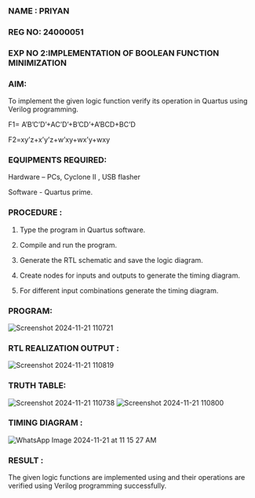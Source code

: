 ### NAME : PRIYAN
### REG NO: 24000051
### EXP NO 2:IMPLEMENTATION OF BOOLEAN FUNCTION MINIMIZATION
### AIM:

To implement the given logic function verify its operation in Quartus using Verilog programming.

F1= A’B’C’D’+AC’D’+B’CD’+A’BCD+BC’D 

F2=xy’z+x’y’z+w’xy+wx’y+wxy

### EQUIPMENTS REQUIRED:

Hardware – PCs, Cyclone II , USB flasher

Software - Quartus prime.


### PROCEDURE :

1.	Type the program in Quartus software.

2.	Compile and run the program.

3.	Generate the RTL schematic and save the logic diagram.

4.	Create nodes for inputs and outputs to generate the timing diagram.

5.	For different input combinations generate the timing diagram.


### PROGRAM:
![Screenshot 2024-11-21 110721](https://github.com/user-attachments/assets/da472f42-ce8f-4fab-9da8-5faba497d75c)


### RTL REALIZATION OUTPUT :
![Screenshot 2024-11-21 110819](https://github.com/user-attachments/assets/03d8fceb-33fe-4dea-b9ac-ad783523c861)

### TRUTH TABLE:
![Screenshot 2024-11-21 110738](https://github.com/user-attachments/assets/ea4ea7f8-e497-49d0-affb-e821bfe0b076)
![Screenshot 2024-11-21 110800](https://github.com/user-attachments/assets/53e81440-6174-4f7b-9ed2-e57db04c148f)

### TIMING DIAGRAM :
![WhatsApp Image 2024-11-21 at 11 15 27 AM](https://github.com/user-attachments/assets/8287fb87-783e-4065-85ad-8d679f8071c7)

### RESULT :
The given logic functions are implemented using and their operations are verified using
Verilog programming successfully.


